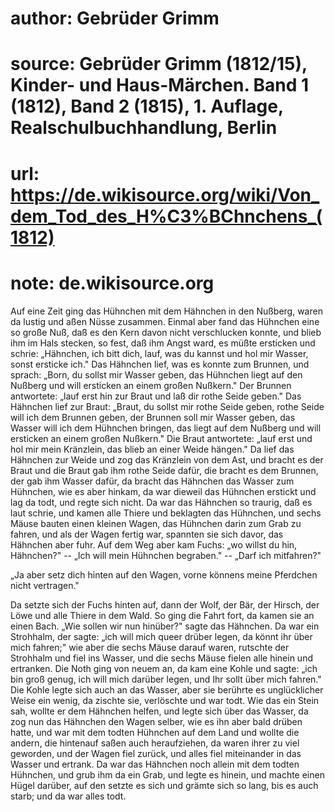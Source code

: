 # author: Gebrüder Grimm
# source: Gebrüder Grimm (1812/15), Kinder- und Haus-Märchen. Band 1 (1812), Band 2 (1815), 1. Auflage, Realschulbuchhandlung, Berlin
# url: https://de.wikisource.org/wiki/Von_dem_Tod_des_H%C3%BChnchens_(1812)
# note: de.wikisource.org

Auf eine Zeit ging das Hühnchen mit dem Hähnchen in den Nußberg, waren da lustig und aßen Nüsse zusammen. Einmal aber fand das Hühnchen eine so große Nuß, daß es den Kern davon nicht verschlucken konnte, und blieb ihm im Hals stecken, so fest, daß ihm Angst ward, es müßte ersticken und schrie: „Hähnchen, ich bitt dich, lauf, was du kannst und hol mir Wasser, sonst ersticke ich." Das Hähnchen lief, was es konnte zum Brunnen, und sprach: „Born, du sollst mir Wasser geben, das Hühnchen liegt auf den Nußberg und will ersticken an einem großen Nußkern." Der Brunnen antwortete: „lauf erst hin zur Braut und laß dir rothe Seide geben." Das Hähnchen lief zur Braut: „Braut, du sollst mir rothe Seide geben, rothe Seide will ich dem Brunnen geben, der Brunnen soll mir Wasser geben, das Wasser will ich dem Hühnchen bringen, das liegt auf dem Nußberg und will ersticken an einem großen Nußkern." Die Braut antwortete: „lauf erst und hol mir mein Kränzlein, das blieb an einer Weide hängen." Da lief das Hähnchen zur Weide und zog das Kränzlein von dem Ast, und bracht es der Braut  und die Braut gab ihm rothe Seide dafür, die bracht es dem Brunnen, der gab ihm Wasser dafür, da bracht das Hähnchen das Wasser zum Hühnchen, wie es aber hinkam, da war dieweil das Hühnchen erstickt und lag da todt, und regte sich nicht. Da war das Hähnchen so traurig, daß es laut schrie, und kamen alle Thiere und beklagten das Hühnchen, und sechs Mäuse bauten einen kleinen Wagen, das Hühnchen darin zum Grab zu fahren, und als der Wagen fertig war, spannten sie sich davor, das Hähnchen aber fuhr. Auf dem Weg aber kam Fuchs: „wo willst du hin, Hähnchen?" -- „Ich will mein Hühnchen begraben." -- „Darf ich mitfahren?" 

„Ja aber setz dich hinten auf den Wagen, vorne könnens meine Pferdchen nicht vertragen." 

Da setzte sich der Fuchs hinten auf, dann der Wolf, der Bär, der Hirsch, der Löwe und alle Thiere in dem Wald. So ging die Fahrt fort, da kamen sie an einen Bach. „Wie sollen wir nun hinüber?" sagte das Hähnchen. Da war ein Strohhalm, der sagte: „ich will mich queer drüber legen, da könnt ihr über mich fahren;" wie aber die sechs Mäuse darauf waren, rutschte der Strohhalm und fiel ins Wasser, und die sechs Mäuse fielen alle hinein und ertranken. Die Noth ging von neuem an, da kam eine  Kohle und sagte: „ich bin groß genug, ich will mich darüber legen, und Ihr sollt über mich fahren." Die Kohle legte sich auch an das Wasser, aber sie berührte es unglücklicher Weise ein wenig, da zischte sie, verlöschte und war todt. Wie das ein Stein sah, wollte er dem Hähnchen helfen, und legte sich über das Wasser, da zog nun das Hähnchen den Wagen selber, wie es ihn aber bald drüben hatte, und war mit dem todten Hühnchen auf dem Land und wollte die andern, die hintenauf saßen auch heraufziehen, da waren ihrer zu viel geworden, und der Wagen fiel zurück, und alles fiel miteinander in das Wasser und ertrank. Da war das Hähnchen noch allein mit dem todten Hühnchen, und grub ihm da ein Grab, und legte es hinein, und machte einen Hügel darüber, auf den setzte es sich und grämte sich so lang, bis es auch starb; und da war alles todt. 

